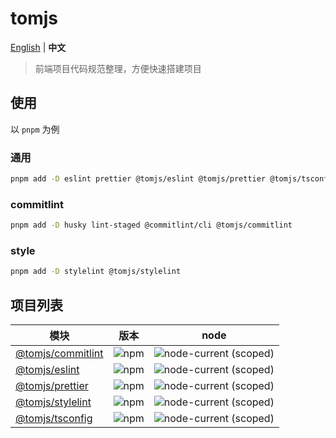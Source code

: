 # tomjs

[English](./README.md) | **中文**

> 前端项目代码规范整理，方便快速搭建项目

## 使用

以 `pnpm` 为例

### 通用

```bash
pnpm add -D eslint prettier @tomjs/eslint @tomjs/prettier @tomjs/tsconfig
```

### commitlint

```bash
pnpm add -D husky lint-staged @commitlint/cli @tomjs/commitlint
```

### style

```bash
pnpm add -D stylelint @tomjs/stylelint
```

## 项目列表

| 模块 | 版本 | node |
| --- | --- | --- |
| [@tomjs/commitlint](./packages/commitlint/README.md) | ![npm](https://img.shields.io/npm/v/@tomjs/commitlint) | ![node-current (scoped)](https://img.shields.io/node/v/@tomjs/commitlint) |
| [@tomjs/eslint](./packages/eslint/README.md) | ![npm](https://img.shields.io/npm/v/@tomjs/eslint) | ![node-current (scoped)](https://img.shields.io/node/v/@tomjs/eslint) |
| [@tomjs/prettier](./packages/prettier/README.md) | ![npm](https://img.shields.io/npm/v/@tomjs/prettier) | ![node-current (scoped)](https://img.shields.io/node/v/@tomjs/prettier) |
| [@tomjs/stylelint](./packages/stylelint/README.md) | ![npm](https://img.shields.io/npm/v/@tomjs/stylelint) | ![node-current (scoped)](https://img.shields.io/node/v/@tomjs/stylelint) |
| [@tomjs/tsconfig](./packages/tsconfig/README.md) | ![npm](https://img.shields.io/npm/v/@tomjs/tsconfig) | ![node-current (scoped)](https://img.shields.io/node/v/@tomjs/tsconfig) |
